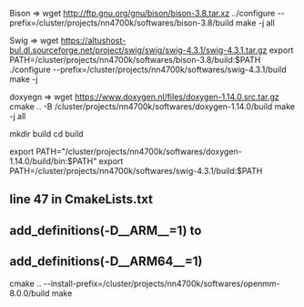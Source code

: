Bison =>
wget http://ftp.gnu.org/gnu/bison/bison-3.8.tar.xz
../configure --prefix=/cluster/projects/nn4700k/softwares/bison-3.8/build
make -j all

Swig =>
wget https://altushost-bul.dl.sourceforge.net/project/swig/swig/swig-4.3.1/swig-4.3.1.tar.gz
export PATH=/cluster/projects/nn4700k/softwares/bison-3.8/build:$PATH
./configure --prefix=/cluster/projects/nn4700k/softwares/swig-4.3.1/build
make -j

doxyegn =>
wget https://www.doxygen.nl/files/doxygen-1.14.0.src.tar.gz
cmake .. -B /cluster/projects/nn4700k/softwares/doxygen-1.14.0/build
make -j all

mkdir build
cd build

export PATH="/cluster/projects/nn4700k/softwares/doxygen-1.14.0/build/bin:$PATH"
export PATH=/cluster/projects/nn4700k/softwares/swig-4.3.1/build:$PATH
## line 47 in CmakeLists.txt
##         add_definitions(-D__ARM__=1) to
##         add_definitions(-D__ARM64__=1)

cmake .. --install-prefix=/cluster/projects/nn4700k/softwares/openmm-8.0.0/build
make

